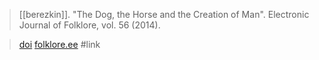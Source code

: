 > [[berezkin]]. "The Dog, the Horse and the Creation of Man". Electronic Journal of Folklore, vol. 56 (2014).

> [doi](https://doi.org/10.7592/FEJF2014.56.berezkin) [folklore.ee](https://www.folklore.ee/folklore/vol56/) #link 